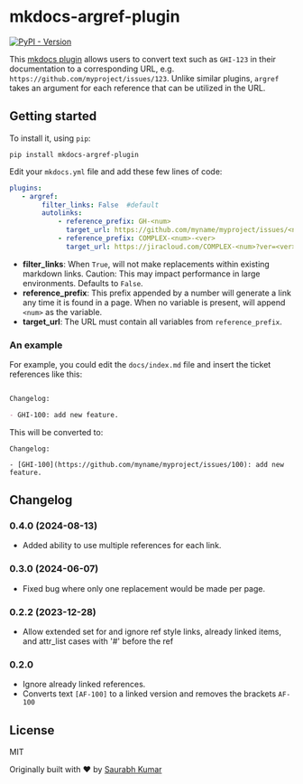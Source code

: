 # mkdocs-argref-plugin

[![PyPI - Version](https://img.shields.io/pypi/v/mkdocs-argref-plugin)](https://pypi.org/project/mkdocs-argref-plugin/)

This [mkdocs plugin](http://www.mkdocs.org/user-guide/plugins/)
allows users to convert text such as `GHI-123` in their documentation to a 
corresponding URL, e.g. `https://github.com/myproject/issues/123`. Unlike similar
plugins, `argref` takes an argument for each reference that can be utilized
in the URL.


## Getting started
To install it, using `pip`:

```
pip install mkdocs-argref-plugin
```

Edit your `mkdocs.yml` file and add these few lines of code:

```yaml
plugins:
   - argref:
        filter_links: False  #default
        autolinks:
            - reference_prefix: GH-<num>
              target_url: https://github.com/myname/myproject/issues/<num>
            - reference_prefix: COMPLEX-<num>-<ver>
              target_url: https://jiracloud.com/COMPLEX-<num>?ver=<ver>
```

- __filter_links__: When `True`, will not make replacements within existing markdown links. Caution: This may impact performance in large environments. Defaults to `False`.
- __reference_prefix__: This prefix appended by a number will generate a link any time it is found in a page. When no variable is present, will append `<num>` as the variable.
- __target_url__: The URL must contain all variables from `reference_prefix`.

### An example

For example, you could edit the `docs/index.md` file and insert the ticket references like this:

````markdown

Changelog:

- GHI-100: add new feature.

````

This will be converted to:

```
Changelog:

- [GHI-100](https://github.com/myname/myproject/issues/100): add new feature.

```

## Changelog

### 0.4.0 (2024-08-13)

- Added ability to use multiple references for each link.

### 0.3.0 (2024-06-07)

- Fixed bug where only one replacement would be made per page.

### 0.2.2 (2023-12-28)

- Allow extended set for <num> and ignore ref style links, already linked items, and attr_list cases with '#' before the ref

### 0.2.0
- Ignore already linked references.
- Converts text `[AF-100]` to a linked version and removes the brackets `AF-100`

## License

MIT

Originally built with ❤️ by [Saurabh Kumar](https://saurabh-kumar.com?ref=autolink-references-mkdocs-plugin)
